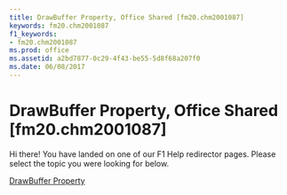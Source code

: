 ```yaml
---
title: DrawBuffer Property, Office Shared [fm20.chm2001087]
keywords: fm20.chm2001087
f1_keywords:
- fm20.chm2001087
ms.prod: office
ms.assetid: a2bd7877-0c29-4f43-be55-5d8f68a207f0
ms.date: 06/08/2017
---
```



# DrawBuffer Property, Office Shared [fm20.chm2001087]

Hi there! You have landed on one of our F1 Help redirector pages. Please select the topic you were looking for below.

[DrawBuffer Property](http://msdn.microsoft.com/library/6f859070-13c0-5da3-40e6-51f6676cec3b%28Office.15%29.aspx)

